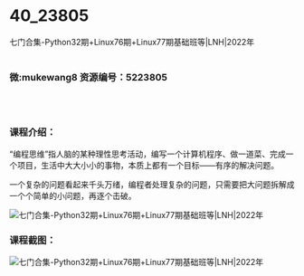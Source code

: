 # 40_23805
七门合集-Python32期+Linux76期+Linux77期基础班等|LNH|2022年
<br/></br>
<h3>微:mukewang8 资源编号：5223805</h3>
<br/></br>
<h3>课程介绍：</h3>
<p>“编程思维”指人脑的某种理性思考活动，编写一个计算机程序、做一道菜、完成一个项目，生活中大大小小的事物，本质上都有一个目标——有序的解决问题。</p>
<p>一个复杂的问题看起来千头万绪，编程者处理复杂的问题，只需要把大问题拆解成一个个简单的小问题，再逐个击破。</p>
<p><img src="https://www.ko996.com/wp-content/uploads/img/2022/04/1-74-300x190.png" alt="七门合集-Python32期+Linux76期+Linux77期基础班等|LNH|2022年"></p>
<div class="info-desc">
<h3>课程截图：</h3>
<p><img src="https://www.ko996.com/wp-content/uploads/img/2022/04/2-59.png" alt="七门合集-Python32期+Linux76期+Linux77期基础班等|LNH|2022年"></p>


			
</div>
